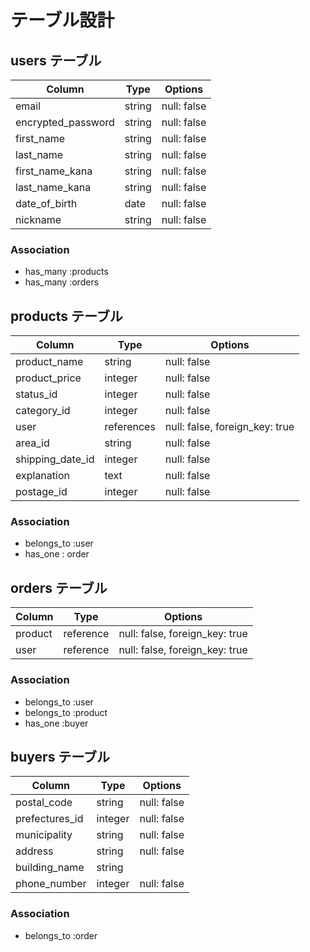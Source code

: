 # テーブル設計

## users テーブル

| Column             | Type    | Options     |
| ------------------ | ------- | ----------- |
| email              | string  | null: false |
| encrypted_password | string  | null: false |
| first_name         | string  | null: false |
| last_name          | string  | null: false |
| first_name_kana    | string  | null: false |
| last_name_kana     | string  | null: false |
| date_of_birth      | date    | null: false |
| nickname           | string  | null: false |

### Association

- has_many :products
- has_many :orders

## products テーブル

| Column           | Type       | Options                        |
| ---------------- | ---------- | ------------------------------ |
| product_name     | string     | null: false                    |
| product_price    | integer    | null: false                    |
| status_id        | integer    | null: false                    |
| category_id      | integer    | null: false                    |
| user             | references | null: false, foreign_key: true |
| area_id          | string     | null: false                    |
| shipping_date_id | integer    | null: false                    |
| explanation      | text       | null: false                    |
| postage_id       | integer    | null: false                    |

### Association
- belongs_to :user
- has_one : order

## orders テーブル

| Column  | Type       | Options                        |
| ------- | ---------- | ------------------------------ |
| product | reference  | null: false, foreign_key: true |
| user    | reference  | null: false, foreign_key: true |

### Association

- belongs_to :user
- belongs_to :product
- has_one :buyer

## buyers テーブル

| Column         | Type    | Options     |
| -------------- | ------- | ----------- |
| postal_code    | string  | null: false |
| prefectures_id | integer | null: false |
| municipality   | string  | null: false |
| address        | string  | null: false |
| building_name  | string  |             |
| phone_number   | integer | null: false |

### Association

- belongs_to :order